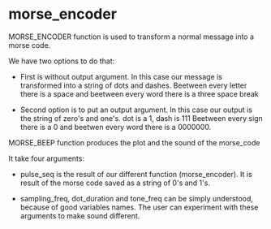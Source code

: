 # morse_encoder

MORSE_ENCODER function is used to transform a normal message into a morse code.
                          
   We have two options to do that:

  - First is without output argument. In this case our
   message is transformed into a string of dots and
   dashes. Beetween every letter there is a space and
   beetween every word there is a three space break    

   - Second option is to put an output argument. In this
   case our output is the string of zero's and one's.
   dot is a 1, dash is 111
   Beetween every sign there is a 0 and beetwen every word
   there is a 0000000.
   
   
                       
 MORSE_BEEP function produces the plot and the sound of the morse_code
    
  It take four arguments:
  - pulse_seq is the result of our different function
   (morse_encoder). It is result of the morse code saved as a
   string of 0's and 1's.

  - sampling_freq, dot_duration and tone_freq can be simply
   understood, because of good variables names. The user can
   experiment with these arguments to make sound different.
